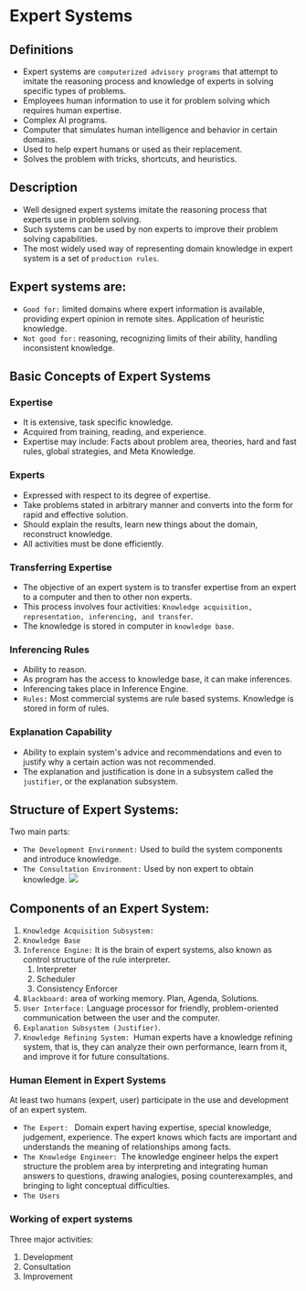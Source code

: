 # Expert Systems

## Definitions
- Expert systems are `computerized advisory programs` that attempt to imitate the reasoning process and knowledge of experts in solving specific types of problems.
- Employees human information to use it for problem solving which requires human expertise.
- Complex AI programs.
- Computer that simulates human intelligence and behavior in certain domains.
- Used to help expert humans or used as their replacement.
- Solves the problem with tricks, shortcuts, and heuristics.

## Description
- Well designed expert systems imitate the reasoning process that experts use in problem solving.
- Such systems can be used by non experts to improve their problem solving capabilities.
- The most widely used way of representing domain knowledge in expert system is a set of `production rules`.

## Expert systems are:
- `Good for:` limited domains where expert information is available, providing expert opinion in remote sites. Application of heuristic knowledge.
- `Not good for:` reasoning, recognizing limits of their ability, handling inconsistent knowledge.

## Basic Concepts of Expert Systems
### Expertise
- It is extensive, task specific knowledge.
- Acquired from training, reading, and experience.
- Expertise may include: Facts about problem area, theories, hard and fast rules, global strategies, and Meta Knowledge.

### Experts
- Expressed with respect to its degree of expertise.
- Take problems stated in arbitrary manner and converts into the form for rapid and effective solution.
- Should explain the results, learn new things about the domain, reconstruct knowledge.
- All activities must be done efficiently.

### Transferring Expertise
- The objective of an expert system is to transfer expertise from an expert to a computer and then to other non experts.
- This process involves four activities: `Knowledge acquisition, representation, inferencing, and transfer`.
- The knowledge is stored in computer in `knowledge base`.

### Inferencing Rules
- Ability to reason.
- As program has the access to knowledge base, it can make inferences.
- Inferencing takes place in Inference Engine.
- `Rules:` Most commercial systems are rule based systems. Knowledge is stored in form of rules.

### Explanation Capability
- Ability to explain system's advice and recommendations and even to justify why a certain action was not recommended.
- The explanation and justification is done in a subsystem called the `justifier`, or the explanation subsystem.

## Structure of Expert Systems:
Two main parts:
- `The Development Environment:` Used to build the system components and introduce knowledge.
- `The Consultation Environment:` Used by non expert to obtain knowledge.
![](https://i.imgur.com/c57gLme.png)

## Components of an Expert System:
1) `Knowledge Acquisition Subsystem:`
2) `Knowledge Base`
3) `Inference Engine:` It is the brain of expert systems, also known as control structure of the rule interpreter.
   1) Interpreter
   2) Scheduler
   3) Consistency Enforcer
4) `Blackboard:` area of working memory. Plan, Agenda, Solutions.
5) `User Interface:` Language processor for friendly, problem-oriented communication between the user and the computer.
6) `Explanation Subsystem (Justifier)`.
7) `Knowledge Refining System: `Human experts have a knowledge refining system, that is, they can analyze their own performance, learn from it, and improve it for future consultations.

### Human Element in Expert Systems
At least two humans (expert, user) participate in the use and development of an expert system.
- `The Expert: ` Domain expert having expertise, special knowledge, judgement, experience. The expert knows which facts are important and understands the meaning of relationships among facts.
- `The Knowledge Engineer: `The knowledge engineer helps the expert structure the problem area by interpreting and integrating human answers to questions, drawing analogies, posing counterexamples, and bringing to light conceptual difficulties.
- `The Users`

### Working of expert systems
Three major activities:
1) Development
2) Consultation
3) Improvement

